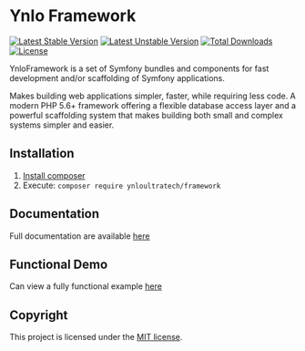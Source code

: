 # Ynlo Framework

[![Latest Stable Version](https://poser.pugx.org/ynloultratech/framework/version)](https://packagist.org/packages/ynloultratech/framework)
[![Latest Unstable Version](https://poser.pugx.org/ynloultratech/framework/v/unstable)](//packagist.org/packages/ynloultratech/framework)
[![Total Downloads](https://poser.pugx.org/ynloultratech/framework/downloads)](https://packagist.org/packages/ynloultratech/framework)
[![License](https://poser.pugx.org/ynloultratech/framework/license)](https://packagist.org/packages/ynloultratech/framework)

YnloFramework is a set of Symfony bundles and components for fast development and/or scaffolding of Symfony applications.

Makes building web applications simpler, faster, while requiring less code. 
A modern PHP 5.6+ framework offering a flexible database access layer and a 
powerful scaffolding system that makes building both small and complex systems simpler and easier.

## Installation

1. [Install composer](https://getcomposer.org/download/)
2. Execute: `composer require ynloultratech/framework`

## Documentation

Full documentation are available [here](docs/index.md)

## Functional Demo

Can view a fully functional example [here](https://framework.ynloultratech.com)

## Copyright

This project is licensed under the [MIT license](LICENSE).